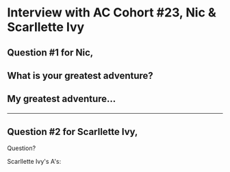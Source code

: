 # Interview with AC Cohort #23, Nic & Scarllette Ivy

## Question #1 for Nic,

<H2>What is your greatest adventure?<H2>

<p>My greatest adventure...      </p>
<hr />

## Question #2 for Scarllette Ivy,

<p>Question?</p>

<p>Scarllette Ivy's A's:          </p>
